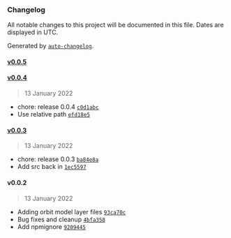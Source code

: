 ### Changelog

All notable changes to this project will be documented in this file. Dates are displayed in UTC.

Generated by [`auto-changelog`](https://github.com/CookPete/auto-changelog).

#### [v0.0.5](https://github.com/Gavant/orbit-model/compare/v0.0.4...v0.0.5)

#### [v0.0.4](https://github.com/Gavant/orbit-model/compare/v0.0.3...v0.0.4)

> 13 January 2022

- chore: release 0.0.4 [`c0d1abc`](https://github.com/Gavant/orbit-model/commit/c0d1abc51716f9d4b733da13a17b73ba6f05805b)
- Use relative path [`efd18e5`](https://github.com/Gavant/orbit-model/commit/efd18e5295d0820f62709ab3e0169f9f470aec04)

#### [v0.0.3](https://github.com/Gavant/orbit-model/compare/v0.0.2...v0.0.3)

> 13 January 2022

- chore: release 0.0.3 [`ba84e8a`](https://github.com/Gavant/orbit-model/commit/ba84e8a6d04205b43e1356264a05e5778be15289)
- Add src back in [`1ec5597`](https://github.com/Gavant/orbit-model/commit/1ec55974561e326d1aecbe8015d84735c87b8ea8)

#### v0.0.2

> 13 January 2022

- Adding orbit model layer files [`93ca70c`](https://github.com/Gavant/orbit-model/commit/93ca70c8718ac310700b18c2a195cf022b9c8bb4)
- Bug fixes and cleanup [`4bfa358`](https://github.com/Gavant/orbit-model/commit/4bfa35847d739e7591ae0248f1964fce84e22324)
- Add npmignore [`9209445`](https://github.com/Gavant/orbit-model/commit/920944594a8583fd9a0d33c43b1a42113d92b132)
